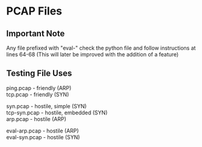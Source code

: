 # PCAP Files

## Important Note
Any file prefixed with "eval-" check the python file and follow instructions at lines 64-68 (This will later be improved with the addition of a feature)

## Testing File Uses

ping.pcap - friendly (ARP) <br>
tcp.pcap - friendly (SYN)

syn.pcap - hostile, simple (SYN) <br>
tcp-syn.pcap - hostile, embedded (SYN) <br>
arp.pcap - hostile (ARP)

eval-arp.pcap - hostile (ARP) <br>
eval-syn.pcap - hostile (SYN)

